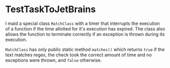 # TestTaskToJetBrains

I maid a special class ```MatchClass``` with a timer that interrupts the execution of a function if the time allotted for it's execution has expired.
The class also allows the function to terminate correctly if an exception is thrown during its execution.

```MatchClass``` has only public static method ```matches()``` which returns ```true``` if the text matches regex, the check took the correct amount of time and no exceptions were thrown, and ```false``` otherwise. 
